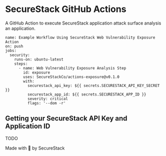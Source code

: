# SecureStack GitHub Actions

A GitHub Action to execute SecureStack application attack surface analysis an application.

```
name: Example Workflow Using SecureStack Web Vulnerability Exposure Action
on: push
jobs:
  security:
    runs-on: ubuntu-latest
    steps:
      - name: Web Vulnerability Exposure Analysis Step
        id: exposure
        uses: SecureStackCo/actions-exposure@v0.1.0
        with:
          securestack_api_key: ${{ secrets.SECURESTACK_API_KEY_SECRET }}
          securestack_app_id: ${{ secrets.SECURESTACK_APP_ID }}
          severity: critical
          flags: '--dom -r'
```

## Getting your SecureStack API Key and Application ID

TODO

Made with 💜 by SecureStack
